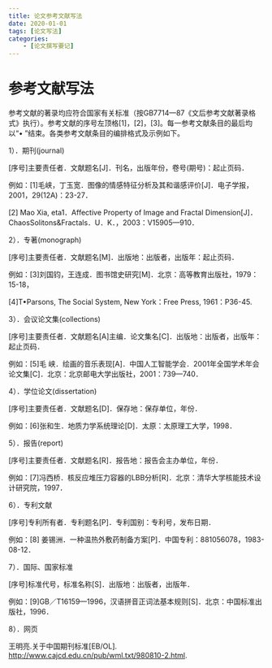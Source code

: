 ```yaml
---
title: 论文参考文献写法
date: 2020-01-01
tags: [论文写法]
categories: 
    - [论文撰写要记]
---
```

# 参考文献写法

参考文献的著录均应符合国家有关标准（按GB7714—87《文后参考文献著录格式》执行）。参考文献的序号左顶格[1]，[2]，[3]。每一参考文献条目的最后均以“• ”结束。各类参考文献条目的编排格式及示例如下。

1）．期刊(journal)

[序号]主要责任者．文献题名[J]．刊名，出版年份，卷号(期号)：起止页码．

例如：[1]毛峡，丁玉宽．图像的情感特征分析及其和谐感评价[J]．电子学报，2001，29(12A)：23-27．

[2] Mao Xia, eta1．Affective Property of Image and Fractal Dimension[J]．ChaosSolitons&Fractals．U．K．，2003：V15905—910．

2）．专著(monograph)

[序号]主要责任者．文献题名[M]．出版地：出版者，出版年：起止页码．

例如：[3]刘国钧，王连成．图书馆史研究[M]．北京：高等教育出版社，1979：15-18，

[4]T•Parsons, The Social System, New York：Free Press, 1961：P36-45.

3）．会议论文集(collections)

[序号]主要责任者．文献题名[A]主编．论文集名[C]．出版地：出版者，出版年：起止页码．

例如：[5]毛 峡．绘画的音乐表现[A]．中国人工智能学会．2001年全国学术年会论文集[C]．北京：北京邮电大学出版社，2001：739—740．

4）．学位论文(dissertation)

[序号]主要责任者．文献题名[D]．保存地：保存单位，年份．

例如：[6]张和生．地质力学系统理论[D]．太原：太原理工大学，1998．

5）．报告(report)

[序号]主要责任者．文献题名[R]．报告地：报告会主办单位，年份．

例如：[7]冯西桥．核反应堆压力容器的LBB分析[R]．北京：清华大学核能技术设计研究院，1997．

6）．专利文献

[序号]专利所有者．专利题名[P]．专利国别：专利号，发布日期．

例如：[8] 姜锡洲．一种温热外敷药制备方案[P]．中国专利：881056078，1983-08-12．

7）．国际、国家标准

[序号]标准代号，标准名称[S]．出版地：出版者，出版年．

例如：[9]GB／T16159—1996，汉语拼音正词法基本规则[S]．北京：中国标准出版社，1996．

8）．网页

王明亮.关于中国期刊标准[EB/OL]. http://www.cajcd.edu.cn/pub/wml.txt/980810-2.html.
